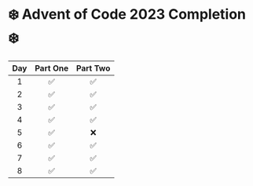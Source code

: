 # ❄️ Advent of Code 2023 Completion ❄️

| Day | Part One | Part Two |
| :-: | :------: | :------: |
|  1  |    ✅    |    ✅    |
|  2  |    ✅    |    ✅    |
|  3  |    ✅    |    ✅    |
|  4  |    ✅    |    ✅    |
|  5  |    ✅    |    ❌    |
|  6  |    ✅    |    ✅    |
|  7  |    ✅    |    ✅    |
|  8  |    ✅    |    ✅    |
